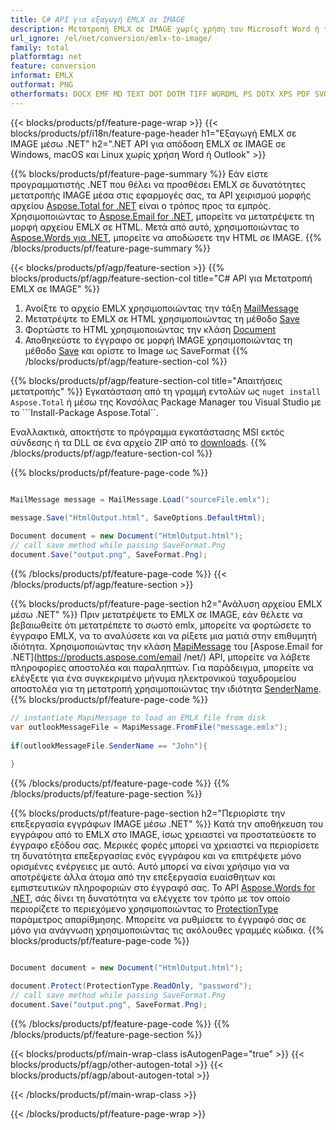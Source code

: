 ```yaml
---
title: C# API για εξαγωγή EMLX σε IMAGE
description: Μετατροπή EMLX σε IMAGE χωρίς χρήση του Microsoft Word ή του Outlook στο .NET
url_ignore: /el/net/conversion/emlx-to-image/
family: total
platformtag: net
feature: conversion
informat: EMLX
outformat: PNG
otherformats: DOCX EMF MD TEXT DOT DOTM TIFF WORDML PS DOTX XPS PDF SVG FLATOPC JPEG DOCM DOC PCL EPUB OTT IMAGE ODT RTF GIF
---
```

{{< blocks/products/pf/feature-page-wrap >}}
{{< blocks/products/pf/i18n/feature-page-header h1="Εξαγωγή EMLX σε IMAGE μέσω .NET" h2=".NET API για απόδοση EMLX σε IMAGE σε Windows, macOS και Linux χωρίς χρήση Word ή Outlook" >}}

{{% blocks/products/pf/feature-page-summary %}}
Εάν είστε προγραμματιστής .NET που θέλει να προσθέσει EMLX σε δυνατότητες μετατροπής IMAGE μέσα στις εφαρμογές σας, τα API χειρισμού μορφής αρχείου [Aspose.Total for .NET](https://products.aspose.com/total/net/) είναι ο τρόπος προς τα εμπρός. Χρησιμοποιώντας το [Aspose.Email for .NET](https://products.aspose.com/email/net/), μπορείτε να μετατρέψετε τη μορφή αρχείου EMLX σε HTML. Μετά από αυτό, χρησιμοποιώντας το [Aspose.Words για .NET](https://products.aspose.com/words/net/), μπορείτε να αποδώσετε την HTML σε IMAGE.
{{% /blocks/products/pf/feature-page-summary  %}}

{{< blocks/products/pf/agp/feature-section >}}
{{% blocks/products/pf/agp/feature-section-col title="C# API για Μετατροπή EMLX σε IMAGE" %}}
1. Ανοίξτε το αρχείο EMLX χρησιμοποιώντας την τάξη [MailMessage](https://reference.aspose.com/email/net/aspose.email/mailmessage)
2. Μετατρέψτε το EMLX σε HTML χρησιμοποιώντας τη μέθοδο [Save](https://reference.aspose.com/email/net/aspose.email.mailmessage/save/methods/3)
3. Φορτώστε το HTML χρησιμοποιώντας την κλάση [Document](https://reference.aspose.com/words/net/aspose.words/document)
4. Αποθηκεύστε το έγγραφο σε μορφή IMAGE χρησιμοποιώντας τη μέθοδο [Save](https://reference.aspose.com/words/net/aspose.words.document/save/methods/4) και ορίστε το Image ως SaveFormat
{{% /blocks/products/pf/agp/feature-section-col %}}

{{% blocks/products/pf/agp/feature-section-col title="Απαιτήσεις μετατροπής" %}}
Εγκατάσταση από τη γραμμή εντολών ως ```nuget install Aspose.Total``` ή μέσω της Κονσόλας Package Manager του Visual Studio με το ```Install-Package Aspose.Total``.

Εναλλακτικά, αποκτήστε το πρόγραμμα εγκατάστασης MSI εκτός σύνδεσης ή τα DLL σε ένα αρχείο ZIP από το [downloads](https://releases.aspose.com/total/net).
{{% /blocks/products/pf/agp/feature-section-col %}}

{{% blocks/products/pf/feature-page-code %}}

```cs

MailMessage message = MailMessage.Load("sourceFile.emlx");
 
message.Save("HtmlOutput.html", SaveOptions.DefaultHtml);

Document document = new Document("HtmlOutput.html");
// call save method while passing SaveFormat.Png
document.Save("output.png", SaveFormat.Png); 
```

{{% /blocks/products/pf/feature-page-code %}}
{{< /blocks/products/pf/agp/feature-section >}}

{{% blocks/products/pf/feature-page-section  h2="Ανάλυση αρχείου EMLX μέσω .NET" %}}
Πριν μετατρέψετε το EMLX σε IMAGE, εάν θέλετε να βεβαιωθείτε ότι μετατρέπετε το σωστό emlx, μπορείτε να φορτώσετε το έγγραφο EMLX, να το αναλύσετε και να ρίξετε μια ματιά στην επιθυμητή ιδιότητα. Χρησιμοποιώντας την κλάση [MapiMessage](https://reference.aspose.com/email/net/aspose.email.mapi/mapimessage) του [Aspose.Email for .NET](https://products.aspose.com/email /net/) API, μπορείτε να λάβετε πληροφορίες αποστολέα και παραληπτών. Για παράδειγμα, μπορείτε να ελέγξετε για ένα συγκεκριμένο μήνυμα ηλεκτρονικού ταχυδρομείου αποστολέα για τη μετατροπή χρησιμοποιώντας την ιδιότητα [SenderName](https://reference.aspose.com/email/net/aspose.email.mapi/mapimessage/properties/sendername).  
{{% blocks/products/pf/feature-page-code %}}

```cs
// instantiate MapiMessage to load an EMLX file from disk
var outlookMessageFile = MapiMessage.FromFile("message.emlx");
 
if(outlookMessageFile.SenderName == "John"){
    
}
```

{{% /blocks/products/pf/feature-page-code  %}}
{{% /blocks/products/pf/feature-page-section %}}

{{% blocks/products/pf/feature-page-section  h2="Περιορίστε την επεξεργασία εγγράφων IMAGE μέσω .NET" %}}
Κατά την αποθήκευση του εγγράφου από το EMLX στο IMAGE, ίσως χρειαστεί να προστατεύσετε το έγγραφο εξόδου σας. Μερικές φορές μπορεί να χρειαστεί να περιορίσετε τη δυνατότητα επεξεργασίας ενός εγγράφου και να επιτρέψετε μόνο ορισμένες ενέργειες με αυτό. Αυτό μπορεί να είναι χρήσιμο για να αποτρέψετε άλλα άτομα από την επεξεργασία ευαίσθητων και εμπιστευτικών πληροφοριών στο έγγραφό σας. Το API [Aspose.Words for .NET](https://products.aspose.com/words/net/), σάς δίνει τη δυνατότητα να ελέγχετε τον τρόπο με τον οποίο περιορίζετε το περιεχόμενο χρησιμοποιώντας το [ProtectionType](https://reference.aspose.com/words/net/aspose.words/protectiontype) παράμετρος απαρίθμησης. Μπορείτε να ρυθμίσετε το έγγραφό σας σε μόνο για ανάγνωση χρησιμοποιώντας τις ακόλουθες γραμμές κώδικα. 
{{% blocks/products/pf/feature-page-code %}}

```cs

Document document = new Document("HtmlOutput.html");

document.Protect(ProtectionType.ReadOnly, "password");
// call save method while passing SaveFormat.Png
document.Save("output.png", SaveFormat.Png);  
```

{{% /blocks/products/pf/feature-page-code  %}}
{{% /blocks/products/pf/feature-page-section %}}

{{< blocks/products/pf/main-wrap-class isAutogenPage="true" >}}
{{< blocks/products/pf/agp/other-autogen-total >}}
{{< blocks/products/pf/agp/about-autogen-total >}}

{{< /blocks/products/pf/main-wrap-class >}}

{{< /blocks/products/pf/feature-page-wrap >}}